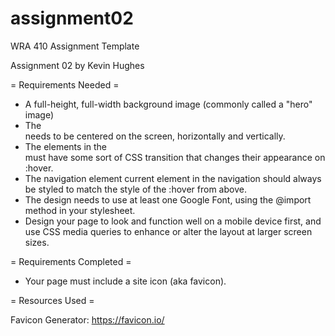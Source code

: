 # assignment02
 WRA 410 Assignment Template

Assignment 02 by Kevin Hughes

= Requirements Needed =

- A full-height, full-width background image (commonly called a "hero" image)
- The <main> needs to be centered on the screen, horizontally and vertically.
- The elements in the <nav> must have some sort of CSS transition that changes their appearance on :hover.
- The navigation element current element in the navigation should always be styled to match the style of the :hover from above.
- The design needs to use at least one Google Font, using the @import method in your stylesheet.
- Design your page to look and function well on a mobile device first, and use CSS media queries to enhance or alter the layout at larger screen sizes.

= Requirements Completed =
- Your page must include a site icon (aka favicon).

= Resources Used =

Favicon Generator:
https://favicon.io/